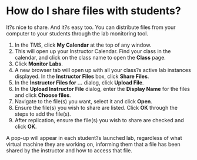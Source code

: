 # How do I share files with students?

It?s nice to share. And it?s easy too. You can distribute files from your computer to your students through the lab monitoring tool.

1. In the TMS, click **My Calendar** at the top of any window. 
1. This will open up your Instructor Calendar. Find your class in the calendar, and click on the class name to open the **Class** page. 
1. Click **Monitor Labs**. 
1. A new browser tab will open up with all your class?s active lab instances displayed. In the **Instructor Files** box, click **Share Files**. 
1. In the **Instructor Files for ...** dialog, click **Upload File**.
1. In the **Upload Instructor File** dialog, enter the **Display Name** for the files and click **Choose files**. 
1. Navigate to the file(s) you want, select it and click **Open**. 
1. Ensure the file(s) you wish to share are listed. Click **OK** through the steps to add the file(s).
1. After replication, ensure the file(s) you wish to share are checked and click **OK**.

A pop-up will appear in each student?s launched lab, regardless of what virtual machine they are working on, informing them that a file has been shared by the instructor and how to access that file.